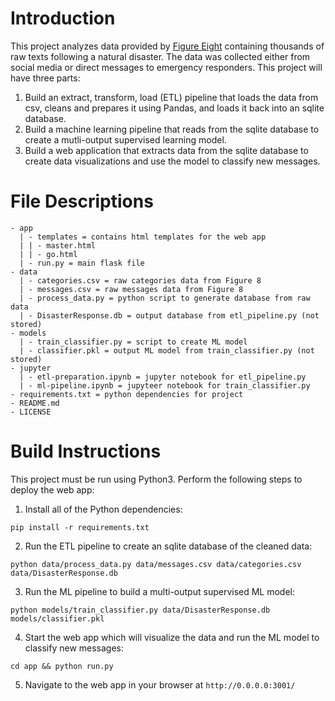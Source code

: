# Introduction

This project analyzes data provided by [Figure Eight](https://appen.com/datasets/combined-disaster-response-data/) containing thousands of raw texts following a natural disaster. The data was collected either from social media or direct messages to emergency responders. This project will have three parts:

1. Build an extract, transform, load (ETL) pipeline that loads the data from csv, cleans and prepares it using Pandas, and loads it back into an sqlite database.
2. Build a machine learning pipeline that reads from the sqlite database to create a mutli-output supervised learning model.
3. Build a web application that extracts data from the sqlite database to create data visualizations and use the model to classify new messages.

# File Descriptions

```
- app
  | - templates = contains html templates for the web app
  | | - master.html
  | | - go.html
  | - run.py = main flask file
- data
  | - categories.csv = raw categories data from Figure 8
  | - messages.csv = raw messages data from Figure 8
  | - process_data.py = python script to generate database from raw data
  | - DisasterResponse.db = output database from etl_pipeline.py (not stored)
- models
  | - train_classifier.py = script to create ML model
  | - classifier.pkl = output ML model from train_classifier.py (not stored)
- jupyter
  | - etl-preparation.ipynb = jupyter notebook for etl_pipeline.py
  | - ml-pipeline.ipynb = jupyteer notebook for train_classifier.py
- requirements.txt = python dependencies for project
- README.md
- LICENSE
```

# Build Instructions

This project must be run using Python3. Perform the following steps to deploy the web app:
1. Install all of the Python dependencies:
```
pip install -r requirements.txt
```
2. Run the ETL pipeline to create an sqlite database of the cleaned data:
```
python data/process_data.py data/messages.csv data/categories.csv data/DisasterResponse.db
```
3. Run the ML pipeline to build a multi-output supervised ML model:
```
python models/train_classifier.py data/DisasterResponse.db models/classifier.pkl
```
4. Start the web app which will visualize the data and run the ML model to classify new messages:
```
cd app && python run.py
```
5. Navigate to the web app in your browser at `http://0.0.0.0:3001/`
